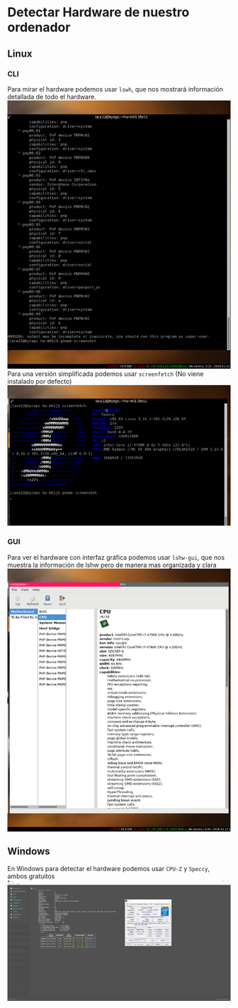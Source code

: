 # Detectar Hardware de nuestro ordenador
## Linux
### CLI
Para mirar el hardware podemos usar `lswh`, que nos mostrará información detallada de todo el hardware.
![alt text](hw/2.png "2")
Para una versión simplificada podemos usar `screenfetch` (No viene instalado por defecto)
![alt text](hw/1.png "2")
### GUI
Para ver el hardware con interfaz gráfica podemos usar `lshw-gui`, que nos muestra la información de lshw pero de manera mas organizada y clara
![alt text](hw/3.png "3")
## Windows
En Windows para detectar el hardware podemos usar `CPU-Z` y `Speccy`, ambos gratuitos
![alt text](hw/4.png "4")
